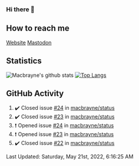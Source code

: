 ### Hi there 👋
## How to reach me
[Website](https://macbrayne.de)
[Mastodon](https://norden.social/@florentin)
<!--
Missing: Email
-->
## Statistics
![Macbrayne's github stats](https://github-readme-stats.vercel.app/api?username=macbrayne&count_private=true&show_icons=true&hide_rank=true&custom_title=macbrayne's%20GitHub%20Stats)
[![Top Langs](https://github-readme-stats.vercel.app/api/top-langs/?username=macbrayne&exclude_repo=liftron&layout=compact)](https://github.com/anuraghazra/github-readme-stats)
## GitHub Activity

<!--RECENT_ACTIVITY:start-->
1. ✔️ Closed issue [#24](https://github.com/macbrayne/status/issues/24) in [macbrayne/status](https://github.com/macbrayne/status)
2. ✔️ Closed issue [#23](https://github.com/macbrayne/status/issues/23) in [macbrayne/status](https://github.com/macbrayne/status)
3. ❗️ Opened issue [#24](https://github.com/macbrayne/status/issues/24) in [macbrayne/status](https://github.com/macbrayne/status)
4. ❗️ Opened issue [#23](https://github.com/macbrayne/status/issues/23) in [macbrayne/status](https://github.com/macbrayne/status)
5. ✔️ Closed issue [#22](https://github.com/macbrayne/status/issues/22) in [macbrayne/status](https://github.com/macbrayne/status)
<!--RECENT_ACTIVITY:end-->

<!--RECENT_ACTIVITY:last_update-->
Last Updated: Saturday, May 21st, 2022, 6:16:25 AM
<!--RECENT_ACTIVITY:last_update_end-->


<!--
**macbrayne/macbrayne** is a ✨ _special_ ✨ repository because its `README.md` (this file) appears on your GitHub profile.

Here are some ideas to get you started:

- 🔭 I’m currently working on ...
- 🌱 I’m currently learning ...
- 👯 I’m looking to collaborate on ...
- 🤔 I’m looking for help with ...
- 💬 Ask me about ...
- 📫 How to reach me: ...
- 😄 Pronouns: ...
- ⚡ Fun fact: ...
-->

